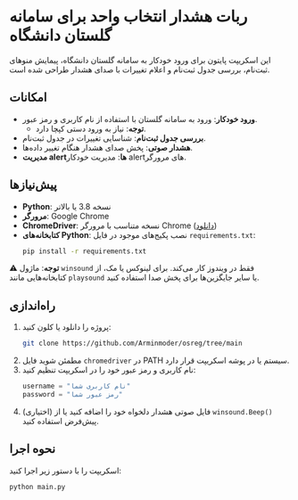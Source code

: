 # ربات هشدار انتخاب واحد برای سامانه گلستان دانشگاه

این اسکریپت پایتون برای ورود خودکار به سامانه گلستان دانشگاه، پیمایش منوهای ثبت‌نام، بررسی جدول ثبت‌نام و اعلام تغییرات با صدای هشدار طراحی شده است.

## امکانات
- **ورود خودکار**: ورود به سامانه گلستان با استفاده از نام کاربری و رمز عبور.
  - **توجه**: نیاز به ورود دستی کپچا دارد.
- **بررسی جدول ثبت‌نام**: شناسایی تغییرات در جدول ثبت‌نام.
- **هشدار صوتی**: پخش صدای هشدار هنگام تغییر داده‌ها.
- **مدیریت alertها**: مدیریت خودکار alertهای مرورگر.

## پیش‌نیازها
- **Python**: نسخه 3.8 یا بالاتر
- **مرورگر**: Google Chrome
- **ChromeDriver**: نسخه متناسب با مرورگر Chrome ([دانلود](https://sites.google.com/a/chromium.org/chromedriver/downloads))
- **کتابخانه‌های Python**: نصب پکیج‌های موجود در فایل `requirements.txt`:
  ```bash
  pip install -r requirements.txt
  ```

⚠️ **توجه**: ماژول `winsound` فقط در ویندوز کار می‌کند. برای لینوکس یا مک، از کتابخانه‌هایی مانند `playsound` یا سایر جایگزین‌ها برای پخش صدا استفاده کنید.

## راه‌اندازی
1. پروژه را دانلود یا کلون کنید:
   ```bash
   git clone https://github.com/Arminmoder/osreg/tree/main
   ```
2. مطمئن شوید فایل `chromedriver` در PATH سیستم یا در پوشه اسکریپت قرار دارد.
3. نام کاربری و رمز عبور خود را در اسکریپت تنظیم کنید:
   ```python
   username = "نام کاربری شما"
   password = "رمز عبور شما"
   ```
4. (اختیاری) فایل صوتی هشدار دلخواه خود را اضافه کنید یا از `winsound.Beep()` پیش‌فرض استفاده کنید.

## نحوه اجرا
اسکریپت را با دستور زیر اجرا کنید:
```bash
python main.py
```
